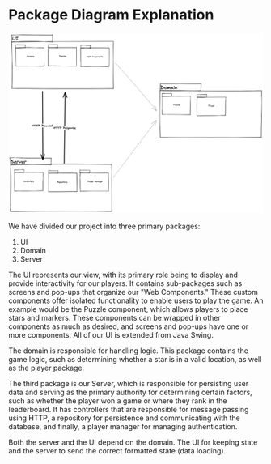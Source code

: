 # Package Diagram Explanation

![Webb_Package_Diagram.png](Webb_Package_Diagram.png)

We have divided our project into three primary packages:

1.  UI
2.  Domain
3.  Server

The UI represents our view, with its primary role being to display and provide interactivity for our players. It contains sub-packages such as screens and pop-ups that organize our "Web Components." These custom components offer isolated functionality to enable users to play the game. An example would be the Puzzle component, which allows players to place stars and markers. These components can be wrapped in other components as much as desired, and screens and pop-ups have one or more components. All of our UI is extended from Java Swing.

The domain is responsible for handling logic. This package contains the game logic, such as determining whether a star is in a valid location, as well as the player package.

The third package is our Server, which is responsible for persisting user data and serving as the primary authority for determining certain factors, such as whether the player won a game or where they rank in the leaderboard. It has controllers that are responsible for message passing using HTTP, a repository for persistence and communicating with the database, and finally, a player manager for managing authentication.

Both the server and the UI depend on the domain. The UI for keeping state and the server to send the correct formatted state (data loading).